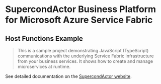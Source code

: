 # SupercondActor Business Platform for Microsoft Azure Service Fabric 

## Host Functions Example
> This is a sample project demonstrating JavaScript (TypeScript) communications with the underlying Service Fabric infrastructure from your business services. It shows how to create and manage microservices at runtime.

See detailed documentation on the [SupercondActor website](https://www.supercondactor.com/documentation).